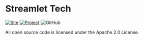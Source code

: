 # Streamlet Tech

[![Site](https://img.shields.io/badge/site-streamlet.tech-green)](https://streamlet.tech)
[![Project](https://img.shields.io/badge/project-mgmt-blue)](https://github.com/orgs/streamlet-dev/projects/1)
![GitHub](https://img.shields.io/github/license/streamlet-dev/tributary)


All open source code is licensed under the Apache 2.0 License.


